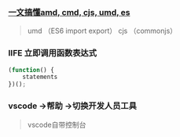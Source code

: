### [一文搞懂amd, cmd, cjs, umd, es](https://blog.csdn.net/cpa0701/article/details/108703494)

> umd （ES6 import export）
> cjs （commonjs）

### IIFE 立即调用函数表达式

```js
(function() {
    statements
})();
```

### vscode ->帮助 ->切换开发人员工具

> vscode自带控制台
